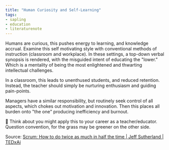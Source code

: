 ```yaml
---
title: "Human Curiosity and Self-Learning"
tags: 
- sapling
- education
- literaturenote
---
```


Humans are curious, this pushes energy to learning, and knowledge accrual. Examine this self motivating style with conventional methods of instruction (classroom and workplace). In these settings, a top-down verbal synopsis is rendered, with the misguided intent of educating the "lower." Which is a mentality of being the most enlightened and thwarting intellectual challenges. 

In a classroom, this leads to unenthused students, and reduced retention. Instead, the teacher should simply be nurturing enthusiasm and guiding pain-points. 

Managers have a similar responsibility, but routinely seek control of all aspects, which chokes out motivation and innovation. Then this places all burden onto "the one" producing inefficiency and burnout. 

💭 Think about you might apply this to your career as a teacher/educator. Question convention, for the grass may be greener on the other side. 


Source: [Scrum: How to do twice as much in half the time | Jeff Sutherland | TEDxAi](https://m.youtube.com/watch?v=s4thQcgLCqk)

